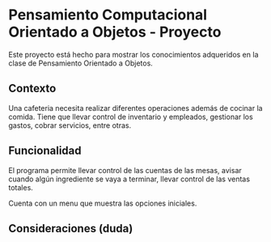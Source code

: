 # Pensamiento Computacional Orientado a Objetos - Proyecto 
Este proyecto está hecho para mostrar los conocimientos adqueridos en la clase de Pensamiento Orientado a Objetos. 

## Contexto

Una cafeteria necesita realizar diferentes operaciones además de cocinar la comida. Tiene que llevar control de inventario y empleados, gestionar los gastos, cobrar servicios, entre otras. 

## Funcionalidad
El programa permite llevar control de las cuentas de las mesas, avisar cuando algún ingrediente se vaya a terminar, llevar control de las ventas totales. 
  
  
Cuenta con un menu que muestra las opciones iniciales.

## Consideraciones (duda)


